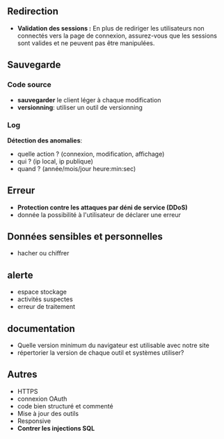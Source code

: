 ## Redirection
- **Validation des sessions :** En plus de rediriger les utilisateurs non connectés vers la page de connexion, assurez-vous que les sessions sont valides et ne peuvent pas être manipulées.
## Sauvegarde
### Code source
- **sauvegarder** le client léger à chaque modification
- **versionning**: utiliser un outil de versionning
### Log
**Détection des anomalies**:
- quelle action ? (connexion, modification, affichage)
- qui ? (ip local, ip publique)
- quand ? (année/mois/jour heure:min:sec)

## Erreur
- **Protection contre les attaques par déni de service (DDoS)**
- donnée la possibilité à l'utilisateur de déclarer une erreur
## Données sensibles et personnelles
- hacher ou chiffrer
## alerte
- espace stockage
- activités suspectes
- erreur de traitement
## documentation
- Quelle version minimum du navigateur est utilisable avec notre site
- répertorier la version de chaque outil et systèmes utiliser?
## Autres
- HTTPS
- connexion OAuth
- code bien structuré et commenté
- Mise à jour des outils
- Responsive
- **Contrer les injections SQL**